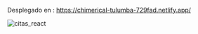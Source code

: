 Desplegado en : https://chimerical-tulumba-729fad.netlify.app/

![citas_react](https://github.com/gvielza/citas-React/assets/80008338/ee66783e-a541-4d37-a39e-1562de404f65)
